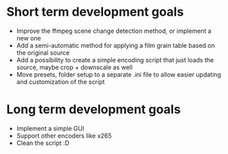 # Short term development goals
- Improve the ffmpeg scene change detection method, or implement a new one
- Add a semi-automatic method for applying a film grain table based on the original source
- Add a possibility to create a simple encoding script that just loads the source, maybe crop + downscale as well
- Move presets, folder setup to a separate .ini file to allow easier updating and customization of the script
  
# Long term development goals
- Implement a simple GUI
- Support other encoders like x265
- Clean the script :D
